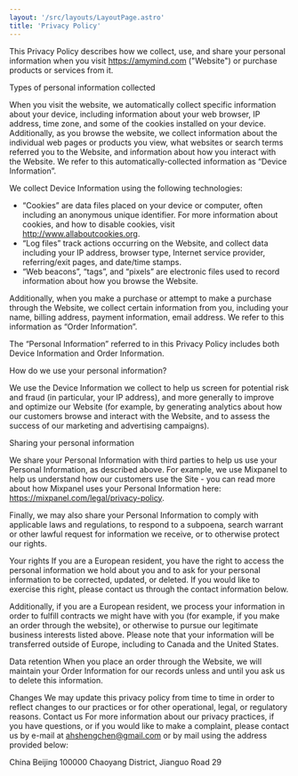 ```yaml
---
layout: '/src/layouts/LayoutPage.astro'
title: 'Privacy Policy'
---
```


This Privacy Policy describes how we collect, use, and share your personal information when you visit https://amymind.com ("Website") or purchase products or services from it.

Types of personal information collected

When you visit the website, we automatically collect specific information about your device, including information about your web browser, IP address, time zone, and some of the cookies installed on your device. Additionally, as you browse the website, we collect information about the individual web pages or products you view, what websites or search terms referred you to the Website, and information about how you interact with the Website. We refer to this automatically-collected information as “Device Information”.

We collect Device Information using the following technologies:

- “Cookies” are data files placed on your device or computer, often including an anonymous unique identifier. For more information about cookies, and how to disable cookies, visit http://www.allaboutcookies.org.
- “Log files” track actions occurring on the Website, and collect data including your IP address, browser type, Internet service provider, referring/exit pages, and date/time stamps.
- “Web beacons”, “tags”, and “pixels” are electronic files used to record information about how you browse the Website.

Additionally, when you make a purchase or attempt to make a purchase through the Website, we collect certain information from you, including your name, billing address, payment information, email address. We refer to this information as “Order Information”.

The “Personal Information” referred to in this Privacy Policy includes both Device Information and Order Information.

How do we use your personal information?

We use the Device Information we collect to help us screen for potential risk and fraud (in particular, your IP address), and more generally to improve and optimize our Website (for example, by generating
analytics about how our customers browse and interact with the Website, and to assess the success of our marketing and advertising campaigns).

Sharing your personal information

We share your Personal Information with third parties to help us use your Personal Information, as described above. For example, we use Mixpanel to help us understand how our customers use the Site - you can read more about how Mixpanel uses your Personal Information here: https://mixpanel.com/legal/privacy-policy.

Finally, we may also share your Personal Information to comply with applicable laws and regulations, to respond to a subpoena, search warrant or other lawful request for information we receive, or to otherwise protect our rights.

Your rights If you are a European resident, you have the right to access the personal information we hold about you and to ask for your personal information to be corrected, updated, or deleted. If you would like to exercise this right, please contact us through the contact information below. 

Additionally, if you are a European resident, we process your information in order to fulfill contracts
we might have with you (for example, if you make an order through the website), or otherwise to pursue our legitimate business interests listed above. Please note that your information will be transferred outside of Europe, including to Canada and the United States.

Data retention When you place an order through the Website, we will maintain your Order Information for our records unless and until you ask us to delete this information.

Changes We may update this privacy policy from time to time in order to reflect changes to our practices or for other operational, legal, or regulatory reasons. Contact us For more information about our privacy practices, if you have questions, or if you would like to make a complaint, please contact us by e-mail at ahshengchen@gmail.com or by mail using the address provided below:

China Beijing 100000 Chaoyang District, Jianguo Road 29